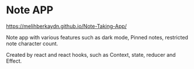 # Note APP

https://melihberkaydn.github.io/Note-Taking-App/

Note app with various features such as dark mode, Pinned notes, restricted note character count.

Created by react and react hooks, such as Context, state, reducer and Effect.



